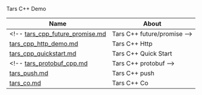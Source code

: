 Tars C++ Demo

Name | About
------------------|----------------
<!-- [tars_cpp_future_promise.md](tars_cpp_future_promise.md)             |Tars C++ future/promise -->
[tars_cpp_http_demo.md](tars_cpp_http_demo.md)                  |Tars C++ Http
[tars_cpp_quickstart.md](tars_cpp_quickstart.md)                 |Tars C++ Quick Start
<!-- [tars_protobuf_cpp.md](tars_protobuf_cpp.md)                   |Tars C++ protobuf -->
[tars_push.md](tars_push.md)                           |Tars C++ push
[tars_co.md](tars_co.md)                           |Tars C++ Co
